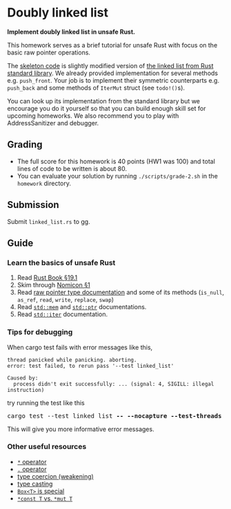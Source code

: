 # Doubly linked list
**Implement doubly linked list in unsafe Rust.**

This homework serves as a brief tutorial for unsafe Rust with focus on the basic raw pointer operations.

The [skeleton code](https://github.com/kaist-cp/cs492-concur/blob/master/homework/src/linked_list.rs) is slightly modified version of [the linked list from Rust standard library](https://doc.rust-lang.org/std/collections/struct.LinkedList.html).  We already provided implementation for several methods e.g. `push_front`.  Your job is to implement their symmetric counterparts e.g. `push_back` and some methods of `IterMut` struct (see `todo!()`s).

 You can look up its implementation from the standard library but we encourage you do it yourself so that you can build enough skill set for upcoming homeworks.  We also recommend you to play with AddressSanitizer and debugger.

## Grading
* The full score for this homework is 40 points (HW1 was 100) and total lines of code to be written is about 80.
* You can evaluate your solution by running `./scripts/grade-2.sh` in the `homework` directory.

## Submission
Submit `linked_list.rs` to gg.

## Guide

### Learn the basics of unsafe Rust
1. Read [Rust Book §19.1](https://doc.rust-lang.org/book/ch19-01-unsafe-rust.html)
1. Skim through [Nomicon §1](https://doc.rust-lang.org/nomicon/meet-safe-and-unsafe.html)
1. Read [raw pointer type documentation](https://doc.rust-lang.org/std/primitive.pointer.html) and some of its methods (`is_null`, `as_ref`, `read`, `write`, `replace`, `swap`)
1. Read [`std::mem`](https://doc.rust-lang.org/std/mem/index.html) and [`std::ptr`](https://doc.rust-lang.org/std/ptr/index.html) documentations.
1. Read [`std::iter`](https://doc.rust-lang.org/std/iter/index.html) documentation.

### Tips for debugging
When cargo test fails with error messages like this,
```
thread panicked while panicking. aborting.
error: test failed, to rerun pass '--test linked_list'

Caused by:
  process didn't exit successfully: ... (signal: 4, SIGILL: illegal instruction)
```
try running the test like this
<pre>
cargo test --test linked_list <strong>-- --nocapture --test-threads 1</strong>
</pre>
This will give you more informative error messages.

### Other useful resources
* [`*` operator](https://doc.rust-lang.org/stable/reference/expressions/operator-expr.html#the-dereference-operator)
* [`.` operator](https://doc.rust-lang.org/stable/reference/expressions/call-expr.html)
* [type coercion (weakening)](https://doc.rust-lang.org/nomicon/coercions.html)
* [type casting](https://doc.rust-lang.org/nomicon/casts.html)
* [`Box<T>` is special](https://doc.rust-lang.org/stable/reference/special-types-and-traits.html#boxt)
* [`*const T` vs. `*mut T`](https://internals.rust-lang.org/t/what-is-the-real-difference-between-const-t-and-mut-t-raw-pointers/6127)
